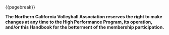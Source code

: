 
{{pagebreak}}

<div class="--centered">


**The Northern California Volleyball Association reserves the right to make changes at any time to the High Performance Program, its operation, and/or this Handbook for the betterment of the membership participation.**

</div>